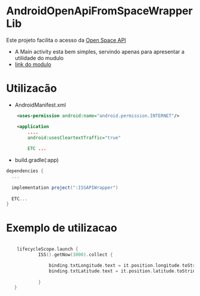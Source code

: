 # AndroidOpenApiFromSpaceWrapperLib

Este projeto facilita o acesso da [Open Space API](http://open-notify.org/)

* A Main activity esta bem simples, servindo apenas para apresentar a utilidade do mudulo 
* [link do modulo](https://github.com/fernandomflopes/AndroidOpenApiFromSpaceWrapperLib/tree/master/ISSAPIWrapper)

# Utilizacão



* AndroidManifest.xml
```XML
    <uses-permission android:name="android.permission.INTERNET"/>

    <application
        ....
        android:usesCleartextTraffic="true"
        
        ETC ...

```
* build.gradle(:app)

```gradle
dependencies {
  ...
  
  implementation project(":ISSAPIWrapper")
  
  ETC...
}
```

# Exemplo de utilizacao

```kotlin

    lifecycleScope.launch {
            ISS().getNow(3000).collect {

                binding.txtLongitude.text = it.position.longitude.toString()
                binding.txtLatitude.text = it.position.latitude.toString()
            
            }
   }

```
